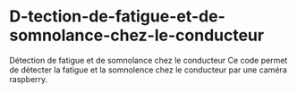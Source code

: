 # D-tection-de-fatigue-et-de-somnolance-chez-le-conducteur
Détection de fatigue et de somnolance chez le conducteur
Ce code permet de détecter la fatigue et la somnolence chez le conducteur par une caméra raspberry.
